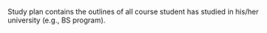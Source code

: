Study plan contains the outlines of all course student has studied in his/her university (e.g., BS program).
